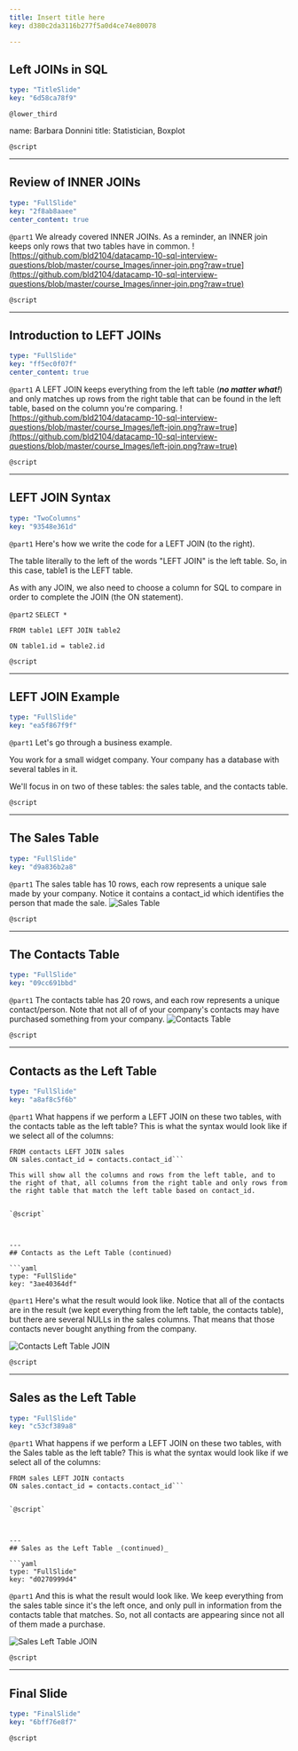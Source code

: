```yaml
---
title: Insert title here
key: d380c2da3116b277f5a0d4ce74e80078

---
```

## Left JOINs in SQL

```yaml
type: "TitleSlide"
key: "6d58ca78f9"
```

`@lower_third`

name: Barbara Donnini
title: Statistician, Boxplot


`@script`



---
## Review of INNER JOINs

```yaml
type: "FullSlide"
key: "2f8ab8aaee"
center_content: true
```

`@part1`
We already covered INNER JOINs. As a reminder, an INNER join keeps only rows that two tables have in common. 
![https://github.com/bld2104/datacamp-10-sql-interview-questions/blob/master/course_Images/inner-join.png?raw=true](https://github.com/bld2104/datacamp-10-sql-interview-questions/blob/master/course_Images/inner-join.png?raw=true)


`@script`



---
## Introduction to LEFT JOINs

```yaml
type: "FullSlide"
key: "ff5ec0f07f"
center_content: true
```

`@part1`
A LEFT JOIN keeps everything from the left table (_**no matter what!**_) and only matches up rows from the right table that can be found in the left table, based on the column you're comparing.
![https://github.com/bld2104/datacamp-10-sql-interview-questions/blob/master/course_Images/left-join.png?raw=true](https://github.com/bld2104/datacamp-10-sql-interview-questions/blob/master/course_Images/left-join.png?raw=true)


`@script`



---
## LEFT JOIN Syntax

```yaml
type: "TwoColumns"
key: "93548e361d"
```

`@part1`
Here's how we write the code for a LEFT JOIN (to the right).

The table literally to the left of the words "LEFT JOIN" is the left table. So, in this case, table1 is the LEFT table.

As with any JOIN, we also need to choose a column for SQL to compare in order to complete the JOIN (the ON statement).


`@part2`
```SELECT *```

```FROM table1 LEFT JOIN table2```

```ON table1.id = table2.id```


`@script`



---
## LEFT JOIN Example

```yaml
type: "FullSlide"
key: "ea5f867f9f"
```

`@part1`
Let's go through a business example. 

You work for a small widget company. Your company has a database with several tables in it. 

We'll focus in on two of these tables: the sales table, and the contacts table.


`@script`



---
## The Sales Table

```yaml
type: "FullSlide"
key: "d9a836b2a8"
```

`@part1`
The sales table has 10 rows, each row represents a unique sale made by your company. Notice it contains a contact_id which identifies the person that made the sale.
![Sales Table](https://github.com/bld2104/datacamp-10-sql-interview-questions/blob/master/course_Images/sales_table.png?raw=true)


`@script`



---
## The Contacts Table

```yaml
type: "FullSlide"
key: "09cc691bbd"
```

`@part1`
The contacts table has 20 rows, and each row represents a unique contact/person. Note that not all of of your company's contacts may have purchased something from your company.
 ![Contacts Table](https://github.com/bld2104/datacamp-10-sql-interview-questions/blob/master/course_Images/contacts_table.png?raw=true)


`@script`



---
## Contacts as the Left Table

```yaml
type: "FullSlide"
key: "a8af8c5f6b"
```

`@part1`
What happens if we perform a LEFT JOIN on these two tables, with the contacts table as the left table? This is what the syntax would look like if we select all of the columns:

``` SELECT *
FROM contacts LEFT JOIN sales
ON sales.contact_id = contacts.contact_id```

This will show all the columns and rows from the left table, and to the right of that, all columns from the right table and only rows from the right table that match the left table based on contact_id.


`@script`



---
## Contacts as the Left Table (continued)

```yaml
type: "FullSlide"
key: "3ae40364df"
```

`@part1`
Here's what the result would look like. Notice that all of the contacts are in the result (we kept everything from the left table, the contacts table), but there are several NULLs in the sales columns. That means that those contacts never bought anything from the company. 

 ![Contacts Left Table JOIN](https://github.com/bld2104/datacamp-10-sql-interview-questions/blob/master/course_Images/contacts-left-table-join.png?raw=true)


`@script`



---
## Sales as the Left Table

```yaml
type: "FullSlide"
key: "c53cf389a8"
```

`@part1`
What happens if we perform a LEFT JOIN on these two tables, with the Sales table as the left table? This is what the syntax would look like if we select all of the columns:

``` SELECT *
FROM sales LEFT JOIN contacts
ON sales.contact_id = contacts.contact_id```


`@script`



---
## Sales as the Left Table _(continued)_

```yaml
type: "FullSlide"
key: "d0270999d4"
```

`@part1`
And this is what the result would look like. We keep everything from the sales table since it's the left once, and only pull in information from the contacts table that matches. So, not all contacts are appearing since not all of them made a purchase. 

![Sales Left Table JOIN](https://github.com/bld2104/datacamp-10-sql-interview-questions/blob/master/course_Images/sales-left-table-join.png?raw=true)


`@script`



---
## Final Slide

```yaml
type: "FinalSlide"
key: "6bff76e8f7"
```

`@script`


